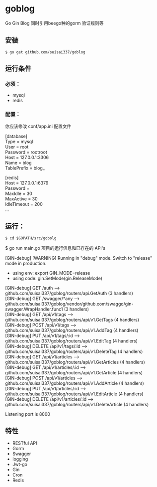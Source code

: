 # goblog
Go Gin Blog 同时引用beego种的gorm 验证规则等

## 安装
`$ go get github.com/suisai337/goblog`

## 运行条件
### 必须：
- mysql
- redis

### 配置：
你应该修改 conf/app.ini 配置文件

[database]  
Type = mysql  
User = root  
Password = rootroot  
Host = 127.0.0.1:3306  
Name = blog  
TablePrefix = blog_  

[redis]  
Host = 127.0.0.1:6379  
Password =  
MaxIdle = 30  
MaxActive = 30  
IdleTimeout = 200  
...  

## 运行：
` $ cd $GOPATH/src/gobolg `

$ go run main.go 
项目的运行信息和已存在的 API's

[GIN-debug] [WARNING] Running in "debug" mode. Switch to "release" mode in production.  
 - using env:	export GIN_MODE=release  
 - using code:	gin.SetMode(gin.ReleaseMode)  

[GIN-debug] GET /auth                     --> github.com/suisai337/goblog/routers/api.GetAuth (3 handlers)  
[GIN-debug] GET    /swagger/*any             --> github.com/suisai337/goblog/vendor/github.com/swaggo/gin-swagger.WrapHandler.func1 (3 handlers)  
[GIN-debug] GET    /api/v1/tags              --> github.com/suisai337/goblog/routers/api/v1.GetTags (4 handlers)  
[GIN-debug] POST   /api/v1/tags              --> github.com/suisai337/goblog/routers/api/v1.AddTag (4 handlers)  
[GIN-debug] PUT    /api/v1/tags/:id          --> github.com/suisai337/goblog/routers/api/v1.EditTag (4 handlers)  
[GIN-debug] DELETE /api/v1/tags/:id          --> github.com/suisai337/goblog/routers/api/v1.DeleteTag (4 handlers)  
[GIN-debug] GET    /api/v1/articles          --> github.com/suisai337/goblog/routers/api/v1.GetArticles (4 handlers)  
[GIN-debug] GET    /api/v1/articles/:id      --> github.com/suisai337/goblog/routers/api/v1.GetArticle (4 handlers)  
[GIN-debug] POST   /api/v1/articles          --> github.com/suisai337/goblog/routers/api/v1.AddArticle (4 handlers)  
[GIN-debug] PUT    /api/v1/articles/:id      --> github.com/suisai337/goblog/routers/api/v1.EditArticle (4 handlers)  
[GIN-debug] DELETE /api/v1/articles/:id      --> github.com/suisai337/goblog/routers/api/v1.DeleteArticle (4 handlers)  

Listening port is 8000  

## 特性
- RESTful API
- Gorm
- Swagger
- logging
- Jwt-go
- Gin
- Cron
- Redis
